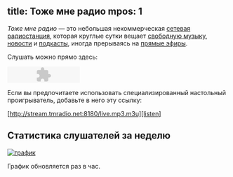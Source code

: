 title: Тоже мне радио
mpos: 1
---
*Тоже мне радио* — это небольшая некоммерческая [сетевая радиостанция][radio],
которая круглые сутки вещает [свободную музыку](/music.html), [новости][news] и
[подкасты][pc], иногда прерываясь на [прямые эфиры](/live.html).

Слушать можно прямо здесь:

<div id="player"><object classid="clsid:D27CDB6E-AE6D-11cf-96B8-444553540000" codebase="http://download.macromedia.com/pub/shockwave/cabs/flash/swflash.cab#version=6,0,0,0" width="165" height="37" id="swf"><param name="movie" value="niftyplayer.swf?file=http://stream.tmradio.net:8180/live.mp3"><param name="quality" value="high"/><param name="bgcolor" value="#FFFFFF"/><embed src="niftyplayer.swf?file=http://stream.tmradio.net:8180/live.mp3" quality="high" bgcolor="#FFFFFF" width="165" height="37" name="swf" type="application/x-shockwave-flash" swLiveConnect="true" pluginspage="http://www.macromedia.com/go/getflashplayer"></embed></object></div>

Если вы предпочитаете использовать специализированный настольный проигрыватель,
добавьте в него эту ссылку:

[http://stream.tmradio.net:8180/live.mp3.m3u][listen]

## Статистика слушателей за неделю

<a target="_blank" href="http://stream.tmradio.net/"><img
src="http://stream.tmradio.net/listeners-week.png" alt="график"/></a>

График обновляется раз в час.

[listen]: http://stream.tmradio.net:8180/live.mp3.m3u
[news]: http://echo.msk.ru/news/
[pc]: http://ru.wikipedia.org/wiki/Подкастинг
[radio]: http://ru.wikipedia.org/wiki/Интернет-радио
